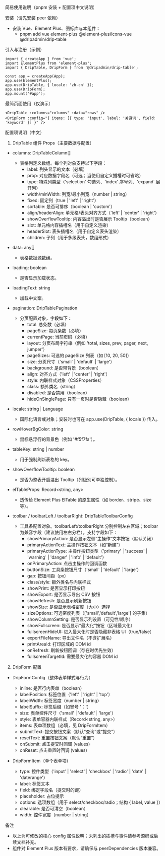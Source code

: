 简易使用说明（pnpm 安装 + 配置项中文说明）

安装（请先安装 peer 依赖）

- 安装 Vue、Element Plus、图标库与本组件：
  - pnpm add vue element-plus @element-plus/icons-vue @dripadmin/drip-table

引入与注册（示例）

```
import { createApp } from 'vue';
import ElementPlus from 'element-plus';
import { DripTable, DripForm } from '@dripadmin/drip-table';

const app = createApp(App);
app.use(ElementPlus);
app.use(DripTable, { locale: 'zh-cn' });
app.use(DripForm);
app.mount('#app');
```

最简页面使用（仅演示）

```
<DripTable :columns="columns" :data="rows" />
<DripForm :config="{ items: [{ type: 'input', label: '关键词', field: 'keyword' }] }" />
```

配置项说明（中文）

1) DripTable 组件 Props（主要数据与配置）

- columns: DripTableColumn[]
  - 表格列定义数组。每个列对象支持以下字段：
    - label: 列头显示的文本（必填）
    - prop: 对应数据字段名（可选；当使用自定义插槽时可省略）
    - type: 特殊列类型（'selection' 勾选列、'index' 序号列、'expand' 展开列）
    - width/minWidth: 列宽/最小列宽（number | string）
    - fixed: 固定列（true | 'left' | 'right'）
    - sortable: 是否可排序（boolean | 'custom'）
    - align/headerAlign: 单元格/表头对齐方式（'left' | 'center' | 'right'）
    - showOverflowTooltip: 内容溢出时是否展示 Tooltip（boolean）
    - slot: 单元格内容插槽名（用于自定义渲染）
    - headerSlot: 表头插槽名（用于自定义表头渲染）
    - children: 子列（用于多级表头，数组形式）

- data: any[]
  - 表格数据源数组。

- loading: boolean
  - 是否显示加载状态。

- loadingText: string
  - 加载中文案。

- pagination: DripTablePagination
  - 分页配置对象，字段如下：
    - total: 总条数（必填）
    - pageSize: 每页条数（必填）
    - currentPage: 当前页码（必填）
    - layout: 分页布局字符串（例如 'total, sizes, prev, pager, next, jumper'）
    - pageSizes: 可选的 pageSize 列表（如 [10, 20, 50]）
    - size: 分页尺寸（'small' | 'default' | 'large'）
    - background: 是否带背景（boolean）
    - align: 对齐方式（'left' | 'center' | 'right'）
    - style: 内联样式对象（CSSProperties）
    - class: 额外类名（string）
    - disabled: 是否禁用（boolean）
    - hideOnSinglePage: 只有一页时是否隐藏（boolean）

- locale: string | Language
  - 国际化语言或对象；安装时也可在 app.use(DripTable, { locale }) 传入。

- rowHoverBgColor: string
  - 鼠标悬浮行的背景色（例如 '#f5f7fa'）。

- tableKey: string | number
  - 用于强制刷新表格的 key。

- showOverflowTooltip: boolean
  - 是否为整表开启溢出 Tooltip（列级别可单独控制）。

- elTableProps: Record<string, any>
  - 透传给 Element Plus ElTable 的原生属性（如 border、stripe、size 等）。

- toolbar / toolbarLeft / toolbarRight: DripTableToolbarConfig
  - 工具条配置对象。toolbarLeft/toolbarRight 分别控制左右区域；toolbar 为兼容字段（建议使用左右分栏）。支持字段如下：
    - showPrimaryAction: 是否显示左侧“主操作”文本按钮（默认关闭）
    - primaryActionText: 主操作按钮文本（如“新建”）
    - primaryActionType: 主操作按钮类型（'primary' | 'success' | 'warning' | 'danger' | 'info' | 'default'）
    - onPrimaryAction: 点击主操作的回调函数
    - buttonSize: 工具条按钮尺寸（'small' | 'default' | 'large'）
    - gap: 按钮间距（px）
    - class/style: 额外类名与内联样式
    - showPrint: 是否显示打印按钮
    - showExport: 是否显示导出 CSV 按钮
    - showRefresh: 是否显示刷新按钮
    - showSize: 是否显示表格密度（大小）选择
    - sizeOptions: 可选密度列表（['small','default','large'] 的子集）
    - showColumnSetting: 是否显示列设置（可见性/顺序）
    - showFullscreen: 是否显示“最大化”按钮（区域最大化）
    - fullscreenHideUI: 进入最大化时是否隐藏非表格 UI（true/false）
    - exportFileName: 导出文件名（不含扩展名）
    - printAreaId: 打印区域的 DOM id
    - onRefresh: 刷新按钮回调（存在时优先生效）
    - fullscreenTargetId: 需要最大化的容器 DOM id

2) DripForm 配置

- DripFormConfig（整体表单样式与行为）
  - inline: 是否行内表单（boolean）
  - labelPosition: 标签位置（'left' | 'right' | 'top'）
  - labelWidth: 标签宽度（number | string）
  - labelSuffix: 标签后缀（如冒号 '：'）
  - size: 表单控件尺寸（'small' | 'default' | 'large'）
  - style: 表单容器内联样式（Record<string, any>）
  - items: 表单项数组（必填，见 DripFormItem）
  - submitText: 提交按钮文案（默认“查询”或“提交”）
  - resetText: 重置按钮文案（默认“重置”）
  - onSubmit: 点击提交时回调 (values)
  - onReset: 点击重置时回调 (values)

- DripFormItem（单个表单项）
  - type: 控件类型（'input' | 'select' | 'checkbox' | 'radio' | 'date' | 'daterange'）
  - label: 标签文本
  - field: 绑定字段名（提交时的键）
  - placeholder: 占位提示
  - options: 选项数组（用于 select/checkbox/radio；结构 { label, value }）
  - clearable: 是否可清空（boolean）
  - width: 控件宽度（number | string）

备注

- 以上为可修改的核心 config 属性说明；未列出的插槽与事件请参考源码或后续文档补充。
- 组件对 Element Plus 版本有要求，请确保与 peerDependencies 版本兼容。